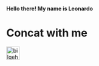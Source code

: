 #### Hello there! My name is Leonardo

# Concat with me

<a href="https://www.linkedin.com/in/leonardo-guimaraes-urci/" target="_blank">
  <img align="left" alt="bilgehangecici | LinkedIn" width="35px" src="https://i.pinimg.com/originals/de/b4/6f/deb46f02a59e3b3a2aa58fac16290d63.gif" />
</a>
